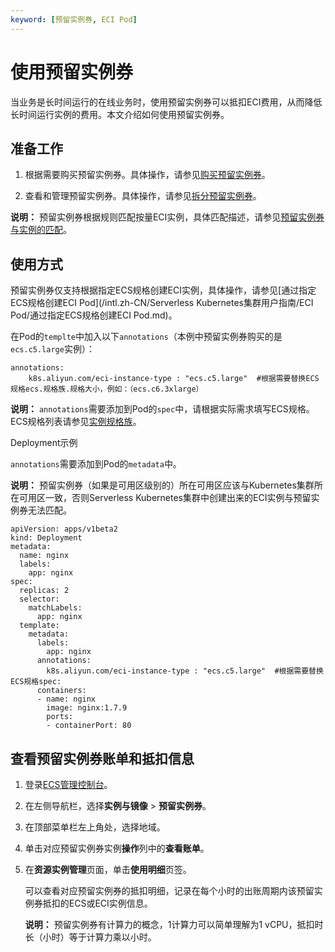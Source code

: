 ```yaml
---
keyword: [预留实例券, ECI Pod]
---
```


# 使用预留实例券

当业务是长时间运行的在线业务时，使用预留实例券可以抵扣ECI费用，从而降低长时间运行实例的费用。本文介绍如何使用预留实例券。

## 准备工作

1.  根据需要购买预留实例券。具体操作，请参见[购买预留实例券](/intl.zh-CN/实例/选择实例购买方式/预留实例券/购买预留实例券.md)。

2.  查看和管理预留实例券。具体操作，请参见[拆分预留实例券](/intl.zh-CN/实例/选择实例购买方式/预留实例券/拆分预留实例券.md)。


**说明：** 预留实例券根据规则匹配按量ECI实例，具体匹配描述，请参见[预留实例券与实例的匹配](/intl.zh-CN/实例/选择实例购买方式/预留实例券/预留实例券与实例的匹配.md)。

## 使用方式

预留实例券仅支持根据指定ECS规格创建ECI实例，具体操作，请参见[通过指定ECS规格创建ECI Pod](/intl.zh-CN/Serverless Kubernetes集群用户指南/ECI Pod/通过指定ECS规格创建ECI Pod.md)。

在Pod的`templte`中加入以下`annotations`（本例中预留实例券购买的是`ecs.c5.large`实例）：

```
annotations:
    k8s.aliyun.com/eci-instance-type : "ecs.c5.large"  #根据需要替换ECS规格ecs.规格族.规格大小，例如：（ecs.c6.3xlarge）
```

**说明：** `annotations`需要添加到Pod的`spec`中，请根据实际需求填写ECS规格。ECS规格列表请参见[实例规格族](/intl.zh-CN/实例/实例规格族.md)。

Deployment示例

`annotations`需要添加到Pod的`metadata`中。

**说明：** 预留实例券（如果是可用区级别的）所在可用区应该与Kubernetes集群所在可用区一致，否则Serverless Kubernetes集群中创建出来的ECI实例与预留实例券无法匹配。

```
apiVersion: apps/v1beta2
kind: Deployment
metadata:
  name: nginx
  labels:
    app: nginx
spec:
  replicas: 2
  selector:
    matchLabels:
      app: nginx
  template:
    metadata:
      labels:
        app: nginx
      annotations:
        k8s.aliyun.com/eci-instance-type : "ecs.c5.large"  #根据需要替换ECS规格spec:
      containers:
      - name: nginx
        image: nginx:1.7.9
        ports:
        - containerPort: 80
```

## 查看预留实例券账单和抵扣信息

1.  登录[ECS管理控制台](https://ecs.console.aliyun.com)。

2.  在左侧导航栏，选择**实例与镜像** \> **预留实例券**。

3.  在顶部菜单栏左上角处，选择地域。

4.  单击对应预留实例券实例**操作**列中的**查看账单**。

5.  在**资源实例管理**页面，单击**使用明细**页签。

    可以查看对应预留实例券的抵扣明细，记录在每个小时的出账周期内该预留实例券抵扣的ECS或ECI实例信息。

    **说明：** 预留实例券有计算力的概念，1计算力可以简单理解为1 vCPU，抵扣时长（小时）等于计算力乘以小时。


